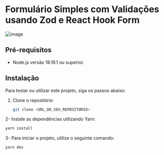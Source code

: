 # Formulário Simples com Validações usando Zod e React Hook Form

![image](https://github.com/Ca788/form-with-zod/assets/104643507/9093e3c4-7b66-491e-8062-aca521f373d2)

## Pré-requisitos

- Node.js versão 18.19.1 ou superior.

## Instalação

Para testar ou utilizar este projeto, siga os passos abaixo:

1. Clone o repositório:
   ```bash
   git clone <URL_DO_SEU_REPOSITORIO>

2- Instale as dependências utilizando Yarn:
  ```bash
yarn install

```
3- Para iniciar o projeto, utilize o seguinte comando:
  ```bash
yarn dev

```

